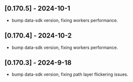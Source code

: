 ## [0.170.5] - 2024-10-1

- bump data-sdk version, fixing workers performance.

## [0.170.4] - 2024-10-2

- bump data-sdk version, fixing workers performance.

## [0.170.3] - 2024-9-18

- bump data-sdk version, fixing path layer flickering issues.